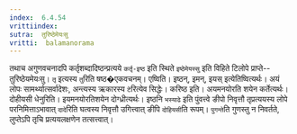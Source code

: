 ```yaml
---
index:  6.4.54
vrittiindex: 
sutra:  तुरिष्ठेमेयःसु
vritti:  balamanorama 
---
```


तथाच अगुणवचनादपि कर्तृशब्दादिष्ठन्प्रत्यये `कर्तृ-इष्ठ` इति स्थिते `इष्ठेमेयस्सु` इति विहिते टिलोपे प्राप्ते--तुरिष्ठेयमेयःसु। `तृ` इत्यस्य `तु`रिति षष्ठ�एकवचनम्। एष्विति। इष्ठन्, इमन्, इयस् इत्येतिष्वित्यर्थः। अयं लोपः सामर्थ्यात्सर्वादेशः, अन्त्यस्य ऋकारस्य `टे`रित्येव सिद्धेः। करिष्ठ इति। अयमनयोरति शयेन कर्तेत्यर्थः। दोहीयसी धेनुरिति। इयमनयोरतिशयेन दोग्ध्रीत्यर्थः। इष्ठनि `भस्याढे` इति पुंवत्त्वे ङीपो निवृत्तौ तृप्रत्ययस्य लोपे परनिमित्ताऽभावात् `दादे`रिति घत्वस्य निवृत्तौ उगित्त्वात् ङीपि `दोहियसी`ति रूपम्। `पुगन्ते`ति गुणस्तु न निवर्तते, लुप्तेऽपि तृचि प्रत्ययलक्षणेन तत्सत्त्वात्। 

